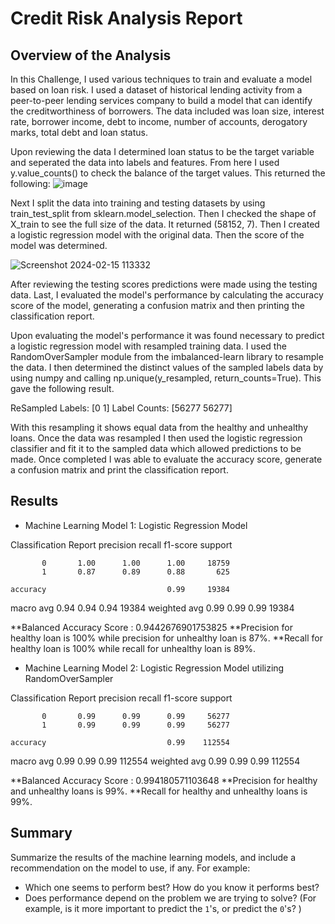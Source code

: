 # Credit Risk Analysis Report

## Overview of the Analysis

In this Challenge, I used various techniques to train and evaluate a model based on loan risk. I used a dataset of historical lending activity from a peer-to-peer lending services company to build a model that can identify the creditworthiness of borrowers. The data included was loan size, interest rate, borrower income, debt to income, number of accounts, derogatory marks, total debt and loan status.

Upon reviewing the data I determined loan status to be the target variable and seperated the data into labels and features.  From here I used y.value_counts() to check the balance of the target values.  This returned the following:
![image](https://github.com/wetmore324/20-credit-risk-classification/assets/136288855/4fd12e00-3962-45d8-b41a-4ad1ea0fea96)


Next I split the data into training and testing datasets by using train_test_split from sklearn.model_selection.  Then I checked the shape of X_train to see the full size of the data.  It returned (58152, 7).  Then I created a logistic regression model with the original data. Then the score of the model was determined.

![Screenshot 2024-02-15 113332](https://github.com/wetmore324/20-credit-risk-classification/assets/136288855/f23e5686-9e25-4162-bc56-40b38c4c3654)

After reviewing the testing scores predictions were made using the testing data. Last, I evaluated the model's performance by calculating the accuracy score of the model, generating a confusion matrix and then printing the classification report.

Upon evaluating the model's performance it was found necessary to predict a logistic regression model with resampled training data.  I used the RandomOverSampler module from the imbalanced-learn library to resample the data.  I then determined the distinct values of the sampled labels data by using numpy and calling np.unique(y_resampled, return_counts=True).  This gave the following result.

ReSampled Labels:  [0 1]
Label Counts:  [56277 56277]

With this resampling it shows equal data from the healthy and unhealthy loans.  Once the data was resampled I then used the logistic regression classifier and fit it to the sampled data which allowed predictions to be made.  Once completed I was able to evaluate the accuracy score, generate a confusion matrix and print the classification report.

## Results

* Machine Learning Model 1: Logistic Regression Model
  
Classification Report
              precision    recall  f1-score   support

           0       1.00      1.00      1.00     18759
           1       0.87      0.89      0.88       625

    accuracy                           0.99     19384
   macro avg       0.94      0.94      0.94     19384
weighted avg       0.99      0.99      0.99     19384

**Balanced Accuracy Score : 0.9442676901753825
**Precision for healthy loan is 100% while precision for unhealthy loan is 87%.
**Recall for healthy loan is 100% while recall for unhealthy loan is 89%.


* Machine Learning Model 2: Logistic Regression Model utilizing RandomOverSampler
  
Classification Report
              precision    recall  f1-score   support

           0       0.99      0.99      0.99     56277
           1       0.99      0.99      0.99     56277

    accuracy                           0.99    112554
   macro avg       0.99      0.99      0.99    112554
weighted avg       0.99      0.99      0.99    112554

**Balanced Accuracy Score : 0.994180571103648
**Precision for healthy and unhealthy loans is 99%.
**Recall for healthy and unhealthy loans is 99%.

## Summary

Summarize the results of the machine learning models, and include a recommendation on the model to use, if any. For example:
* Which one seems to perform best? How do you know it performs best?
* Does performance depend on the problem we are trying to solve? (For example, is it more important to predict the `1`'s, or predict the `0`'s? )
